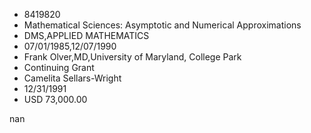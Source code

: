 
* 8419820
* Mathematical Sciences: Asymptotic and Numerical Approximations
* DMS,APPLIED MATHEMATICS
* 07/01/1985,12/07/1990
* Frank Olver,MD,University of Maryland, College Park
* Continuing Grant
* Camelita Sellars-Wright
* 12/31/1991
* USD 73,000.00

nan
